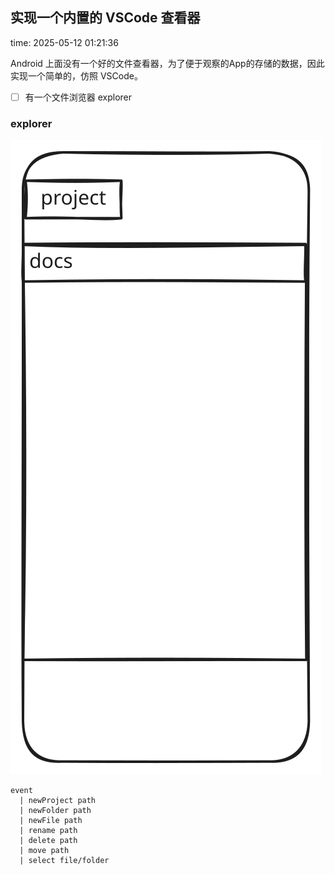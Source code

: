 ## 实现一个内置的 VSCode 查看器

time: 2025-05-12 01:21:36

Android 上面没有一个好的文件查看器，为了便于观察的App的存储的数据，因此实现一个简单的，仿照 VSCode。

- [ ] 有一个文件浏览器 explorer

### explorer

![](file_explorer.excalidraw.svg)

```
event
  | newProject path
  | newFolder path
  | newFile path
  | rename path
  | delete path
  | move path
  | select file/folder
```